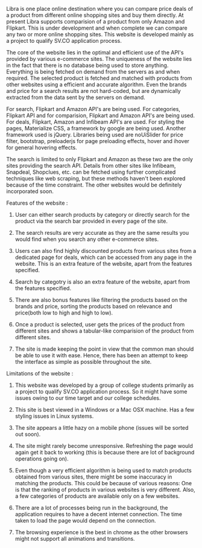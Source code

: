 Libra is one place online destination where you can compare price deals of a product from different online shopping sites and buy them directly. At present Libra supports comparision of a product from only Amazon and Flipkart. This is under development and when complete we can compare any two or more online shopping sites. This website is developed mainly as a project to qualify SV.CO application process.

The core of the website lies in the optimal and efficient use of the API's provided by various e-commerce sites. The uniqueness of the website lies in the fact that there is no database being used to store anything. Everything is being fetched on demand from the servers as and when required. The selected product is fetched and matched with products from other websites using a efficient and accurate algorithm. Even the brands and price for a search results are not hard-coded, but are dynamically extracted from the data sent by the servers on demand.

For search, Flipkart and Amazon API's are being used. For categories, Flipkart API and for comparision, Flipkart and Amazon API's are being used. For deals, Flipkart, Amazon and Infibeam API's are used. For styling the pages, Materialize CSS, a framework by google are being used. Another framework used is jQuery. Libraries being used are noUiSlider for price filter, bootstrap, preloaderjs for page preloading effects, hover and ihover for general hovering effects.

The search is limited to only Flipkart and Amazon as these two are the only sites providing the search API. Details from other sites like Infibeam, Snapdeal, Shopclues, etc. can be fetched using further complicated techniques like web scraping, but these methods haven't been explored because of the time constraint. The other websites would be definitely incorporated soon.

Features of the website :

1) User can either search products by category or directly search for the product via the search bar provided in every page of the site.

2) The search results are very accurate as they are the same results you would find when you search any other e-commerce sites.

3) Users can also find highly discounted products from various sites from a dedicated page for deals, which can be accessed from any page in the website. This is an extra feature of the website, apart from the features specified.

4) Search by categotry is also an extra feature of the website, apart from the features specified.

5) There are also bonus features like filtering the products based on the brands and price, sorting the products based on relevance and price(both low to high and high to low).

6) Once a product is selected, user gets the prices of the product from different sites and shows a tabular-like comparision of the product from different sites.

7) The site is made keeping the point in view that the common man should be able to use it with ease. Hence, there has been an attempt to keep the interface as simple as possible throughout the site.

Limitations of the website :

1) This website was developed by a group of college students primarily as a project to qualify SV.CO application process. So it might have some issues owing to our time target and our college schedules.

2) This site is best viewed in a Windows or a Mac OSX machine. Has a few styling issues in Linux systems.

3) The site appears a little hazy on a mobile phone (issues will be sorted out soon).

4) The site might rarely become unresponsive. Refreshing the page would again get it back to working (this is because there are lot of background operations going on). 

5) Even though a very efficient algorithm is being used to match products obtained from various sites, there might be some inaccuracy in matching the products. This could be because of various reasons: One is that the ranking of products in various websites is very different. Also, a few categories of products are available only on a few websites.

6) There are a lot of processes being run in the background, the application requires to have a decent internet connection. The time taken to load the page would depend on the connection.

7) The browsing experience is the best in chrome as the other browsers might not support all animations and transitions.
